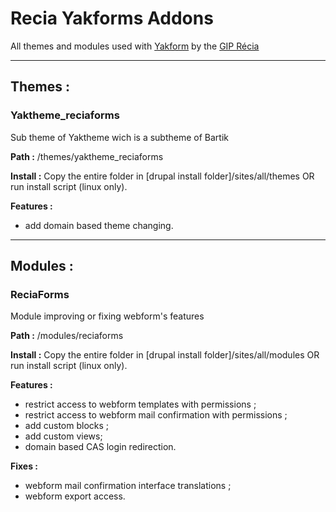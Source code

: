 # Recia Yakforms Addons
All themes and modules used with [Yakform](https://yakforms.org/) by the [GIP Récia](https://www.recia.fr/) 

---

## Themes :
### Yaktheme_reciaforms
Sub theme of Yaktheme wich is a subtheme of Bartik

**Path :** /themes/yaktheme_reciaforms

**Install :** Copy the entire folder in [drupal install folder]/sites/all/themes OR run install script (linux only).

**Features :**
- add domain based theme changing.

---

## Modules :
### ReciaForms
Module improving or fixing webform's features

**Path :** /modules/reciaforms

**Install :** Copy the entire folder in [drupal install folder]/sites/all/modules OR run install script (linux only).

**Features :**
- restrict access to webform templates with permissions ;
- restrict access to webform mail confirmation with permissions ;
- add custom blocks ;
- add custom views;
- domain based CAS login redirection.

**Fixes :**
- webform mail confirmation interface translations ;
- webform export access.
